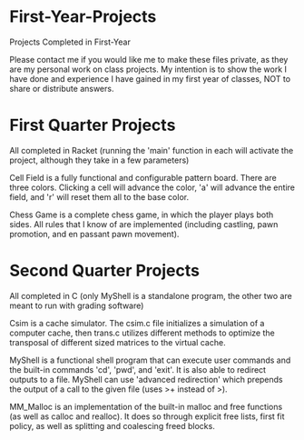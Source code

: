 # First-Year-Projects
Projects Completed in First-Year

Please contact me if you would like me to make these files private, as they are my personal work on class projects. 
 My intention is to show the work I have done and experience I have gained in my first year of classes, NOT to share or distribute answers.
 
# First Quarter Projects
All completed in Racket (running the 'main' function in each will activate the project, although they take in a few parameters)

 Cell Field is a fully functional and configurable pattern board. There are three colors. Clicking a cell will advance the color, 'a' will advance the entire field, and 'r' will reset them all to the base color.
 
 Chess Game is a complete chess game, in which the player plays both sides. All rules that I know of are implemented (including castling, pawn promotion, and en passant pawn movement). 
 
 # Second Quarter Projects
 All completed in C (only MyShell is a standalone program, the other two are meant to run with grading software)
 
  Csim is a cache simulator. The csim.c file initializes a simulation of a computer cache, then trans.c utilizes different methods to optimize the transposal of different sized matrices to the virtual cache. 
  
  MyShell is a functional shell program that can execute user commands and the built-in commands 'cd', 'pwd', and 'exit'. It is also able to redirect outputs to a file. MyShell can use 'advanced redirection' which prepends the output of a call to the given file (uses >+ instead of >). 
   
  MM_Malloc is an implementation of the built-in malloc and free functions (as well as calloc and realloc). It does so through explicit free lists, first fit policy, as well as splitting and coalescing freed blocks.
